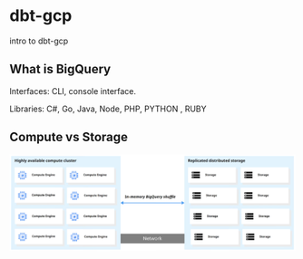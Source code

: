 # dbt-gcp
intro to dbt-gcp

## What is BigQuery

Interfaces: CLI, console interface.

Libraries: C#, Go, Java, Node, PHP, PYTHON  , RUBY

## Compute vs Storage
![Compute vs Storage](./images/image.png)